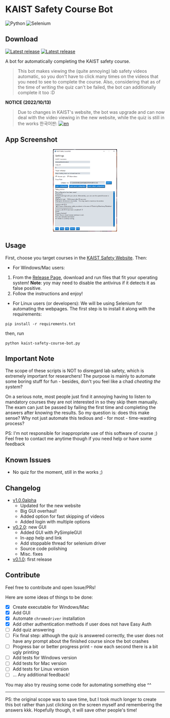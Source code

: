 # KAIST Safety Course Bot

![Python](https://img.shields.io/badge/python-3670A0?style=for-the-badge&logo=python&logoColor=ffdd54)
![Selenium](https://img.shields.io/badge/-selenium-%43B02A?style=for-the-badge&logo=selenium&logoColor=white)

<p align="center">

## Download
[![Latest release](https://img.shields.io/badge/Windows-0078D6?style=for-the-badge&logo=windows&logoColor=white)](https://github.com/fedebotu/kaist-safety-course-bot/releases) [![Latest release](https://img.shields.io/badge/mac%20os-000000?style=for-the-badge&logo=apple&logoColor=white)](https://github.com/fedebotu/kaist-safety-course-bot/releases)


</p>


A bot for automatically completing the KAIST safety course.

> This bot makes viewing the (quite annoying) lab safety videos automatic, so you don't have to click many times on the videos that you need to see to complete the course. Also, considering that as of the time of writing the quiz can't be failed, the bot can additionally complete it too :D

**NOTICE (2022/10/13)**
> Due to changes in KAIST's website, the bot was upgrade and can now deal with the video viewing in the new website, while the quiz is still in the works
한국어판: [![en](https://img.shields.io/badge/lang-kor-blue.svg)](https://github.com/fedebotu/kaist-safety-course-bot/edit/main/README.ko.md)


<!--- [![ko](https://img.shields.io/badge/lang-ko-blue.svg)](file path will be here)--->

## App Screenshot

<p align="center">
  <img src="assets/app-screenshot.png" width = 40% alt="Image">
</p>

## Usage
First, choose you target courses in the [KAIST Safety Website](https://safety.kaist.ac.kr/main/main.do). Then:

- For Windows/Mac users:

1. From the [Release Page](https://github.com/fedebotu/kaist-safety-course-bot/releases/), download and run files that fit your operating system! **Note**: yoy may need to disable the antivirus if it detects it as false positive.
2. Follow the instructions and enjoy! 

- For Linux users (or developers):
We will be using Selenium for automating the webpages. The first step is to install it along with the requirements:
```shell
pip install -r requirements.txt
```
then, run

```shell
python kaist-safety-course-bot.py
```

## Important Note
The scope of these scripts is NOT to disregard lab safety, which is extremely important for researchers! The purpose is mainly to automate some boring stuff for fun - besides, don't you feel like a chad _cheating the system_?  

On a serious note, most people just find it annoying having to listen to mandatory courses they are not interested in so they skip them manually. The exam can just be passed by failing the first time and completing the answers after knowing the results.  So my question is: does this make sense? Why not just automate this tedious and - for most - time-wasting process?

PS: I'm not responsible for inappropriate use of this software of course ;) Feel free to contact me anytime though if you need help or have some feedback

## Known Issues
- No quiz for the moment, still in the works ;)

## Changelog
- [v1.0.0alpha](https://github.com/fedebotu/kaist-safety-course-bot/releases/tag/v1.0.0alpha)
  - Updated for the new website
  - Big GUI overhaul!
  - Added option for fast skipping of videos
  - Added login with multiple options
- [v0.2.0](https://github.com/fedebotu/kaist-safety-course-bot/releases/tag/v0.2.0): new GUI
  - Added GUI with PySimpleGUI
  - In-app help and link
  - Add stoppable thread for selenium driver
  - Source code polishing
  - Misc. fixes
- [v0.1.0](https://github.com/fedebotu/kaist-safety-course-bot/releases/tag/v0.1.0): first release


## Contribute

Feel free to contribute and open Issue/PRs! 

Here are some ideas of things to be done:

- [x] Create executable for Windows/Mac
- [x] Add GUI
- [x] Automate `chromedriver` installation
- [x] Add other authentication methods if user does not have Easy Auth
- [ ] Add quiz answering
- [ ] Fix final step: although the quiz is answered correctly, the user does not have any prompt about the finished course since the bot crashes
- [ ] Progress bar or better progress print - now each second there is a bit ugly printing
- [ ] Add tests for Windows version
- [ ] Add tests for Mac version
- [ ] Add tests for Linux version
- [ ] ... Any additional feedback!

You may also try reusing some code for automating something else ^^


---

PS: the original scope was to save time, but I took much longer to create this bot rather than just clicking on the screen myself and remembering the answers kkk. Hopefully though, it will save other people's time!

